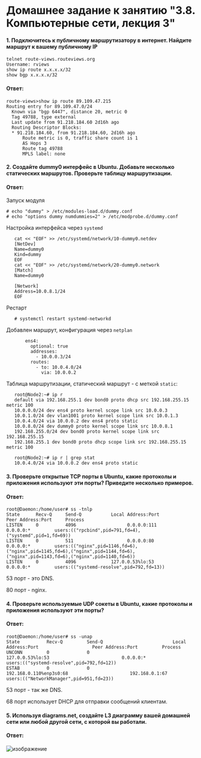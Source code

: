 # Домашнее задание к занятию "3.8. Компьютерные сети, лекция 3"
#### 1. Подключитесь к публичному маршрутизатору в интернет. Найдите маршрут к вашему публичному IP
```
telnet route-views.routeviews.org
Username: rviews
show ip route x.x.x.x/32
show bgp x.x.x.x/32
```
#### Ответ: 
```
route-views>show ip route 89.109.47.215   
Routing entry for 89.109.47.0/24
  Known via "bgp 6447", distance 20, metric 0
  Tag 49788, type external
  Last update from 91.218.184.60 2d16h ago
  Routing Descriptor Blocks:
  * 91.218.184.60, from 91.218.184.60, 2d16h ago
      Route metric is 0, traffic share count is 1
      AS Hops 3
      Route tag 49788
      MPLS label: none
```
#### 2. Создайте dummy0 интерфейс в Ubuntu. Добавьте несколько статических маршрутов. Проверьте таблицу маршрутизации.
#### Ответ:
Запуск модуля
```
# echo "dummy" > /etc/modules-load.d/dummy.conf
# echo "options dummy numdummies=2" > /etc/modprobe.d/dummy.conf
```
Настройка интерфейса через `systemd`

       cat << "EOF" >> /etc/systemd/network/10-dummy0.netdev
       [NetDev]
       Name=dummy0
       Kind=dummy
       EOF
       cat << "EOF" >> /etc/systemd/network/20-dummy0.network
       [Match]
       Name=dummy0
       
       [Network]
       Address=10.0.8.1/24
       EOF

 Рестарт

       # systemctl restart systemd-networkd

Добавлен маршрут, конфигурация через `netplan`

           ens4:
             optional: true
             addresses:
               - 10.0.0.3/24
             routes:
               - to: 10.0.4.0/24
                 via: 10.0.0.2

Таблица маршрутизации, статический маршрут - с меткой `static`:

       root@Node2:~# ip r
       default via 192.168.255.1 dev bond0 proto dhcp src 192.168.255.15 metric 100
       10.0.0.0/24 dev ens4 proto kernel scope link src 10.0.0.3
       10.0.1.0/24 dev vlan1001 proto kernel scope link src 10.0.1.3
       10.0.4.0/24 via 10.0.0.2 dev ens4 proto static
       10.0.8.0/24 dev dummy0 proto kernel scope link src 10.0.8.1
       192.168.255.0/24 dev bond0 proto kernel scope link src 192.168.255.15
       192.168.255.1 dev bond0 proto dhcp scope link src 192.168.255.15 metric 100

       root@Node2:~# ip r | grep stat
       10.0.4.0/24 via 10.0.0.2 dev ens4 proto static
#### 3. Проверьте открытые TCP порты в Ubuntu, какие протоколы и приложения используют эти порты? Приведите несколько примеров.
#### Ответ:
```
root@Daemon:/home/user# ss -tnlp
State      Recv-Q     Send-Q           Local Address:Port            Peer Address:Port     Process                                                                                    
LISTEN     0          4096                   0.0.0.0:111                  0.0.0.0:*         users:(("rpcbind",pid=791,fd=4),("systemd",pid=1,fd=69))                                  
LISTEN     0          511                    0.0.0.0:80                   0.0.0.0:*         users:(("nginx",pid=1146,fd=6),("nginx",pid=1145,fd=6),("nginx",pid=1144,fd=6),("nginx",pid=1143,fd=6),("nginx",pid=1140,fd=6))
LISTEN     0          4096             127.0.0.53%lo:53                   0.0.0.0:*         users:(("systemd-resolve",pid=792,fd=13))
```
53 порт - это DNS.

80 порт - nginx.

#### 4. Проверьте используемые UDP сокеты в Ubuntu, какие протоколы и приложения используют эти порты?
#### Ответ:
```
root@Daemon:/home/user# ss -unap
State          Recv-Q         Send-Q                          Local Address:Port                    Peer Address:Port         Process 
UNCONN         0              0                               127.0.0.53%lo:53                           0.0.0.0:*             users:(("systemd-resolve",pid=792,fd=12))                        
ESTAB          0              0                        192.168.0.110%enp3s0:68                       192.168.0.1:67            users:(("NetworkManager",pid=951,fd=23)) 
```
53 порт - так же DNS.

68 порт использует DHCP для отправки сообщений клиентам.
#### 5. Используя diagrams.net, создайте L3 диаграмму вашей домашней сети или любой другой сети, с которой вы работали.
#### Ответ:
![изображение](https://github.com/Daemon-Angel/devops-netology/blob/main/Home.Work%D0%97.8%20CompNet%20lecture3/Untitled%20Diagram.jpg)



